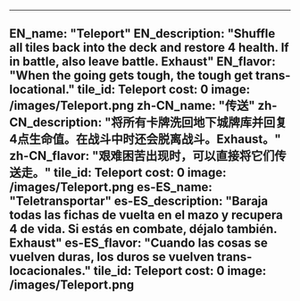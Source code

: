 ---

EN_name: "Teleport"
EN_description: "Shuffle all tiles back into the deck and restore 4 health.  If in battle, also leave battle. Exhaust"
EN_flavor: "When the going gets tough, the tough get trans-locational."
tile_id: Teleport
cost: 0
image: /images/Teleport.png
zh-CN_name: "传送"
zh-CN_description: "将所有卡牌洗回地下城牌库并回复4点生命值。在战斗中时还会脱离战斗。Exhaust。"
zh-CN_flavor: "艰难困苦出现时，可以直接将它们传送走。"
tile_id: Teleport
cost: 0
image: /images/Teleport.png
es-ES_name: "Teletransportar"
es-ES_description: "Baraja todas las fichas de vuelta en el mazo y recupera 4 de vida. Si estás en combate, déjalo también. Exhaust"
es-ES_flavor: "Cuando las cosas se vuelven duras, los duros se vuelven trans-locacionales."
tile_id: Teleport
cost: 0
image: /images/Teleport.png
---